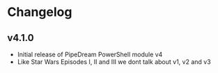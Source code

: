 # Changelog

## v4.1.0
- Initial release of PipeDream PowerShell module v4
- Like Star Wars Episodes I, II and III we dont talk about v1, v2 and v3